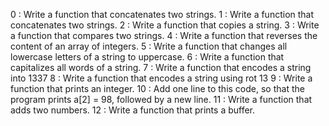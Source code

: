 0 : Write a function that concatenates two strings.
1 : Write a function that concatenates two strings.
2 : Write a function that copies a string.
3 : Write a function that compares two strings.
4 : Write a function that reverses the content of an array of integers.
5 : Write a function that changes all lowercase letters of a string to uppercase.
6 : Write a function that capitalizes all words of a string. 7 : Write a function that encodes a string into 1337
8 : Write a function that encodes a string using  rot  13
9 :  Write a function that prints an integer.
10 : Add one line to this code, so that the program prints a[2] = 98, followed by a new line.
11 : Write a function that adds two numbers.
12 : Write a function that prints a buffer.
